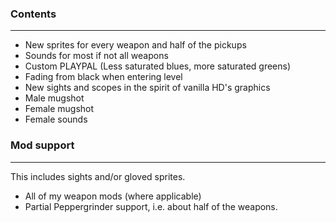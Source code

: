 ### Contents
---
- New sprites for every weapon and half of the pickups
- Sounds for most if not all weapons
- Custom PLAYPAL (Less saturated blues, more saturated greens)
- Fading from black when entering level
- New sights and scopes in the spirit of vanilla HD's graphics
- Male mugshot
- Female mugshot
- Female sounds

### Mod support
---
This includes sights and/or gloved sprites.
- All of my weapon mods (where applicable)
- Partial Peppergrinder support, i.e. about half of the weapons.
